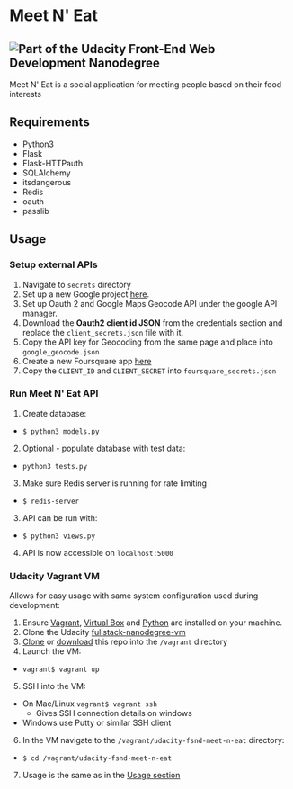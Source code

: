 # Meet N' Eat
![Part of the Udacity Front-End Web Development Nanodegree](https://img.shields.io/badge/Udacity-Front--End%20Web%20Developer%20Nanodegree-02b3e4.svg)
----------------------------
Meet N' Eat is a social application for meeting people based on their food interests

## Requirements
* Python3
* Flask
* Flask-HTTPauth
* SQLAlchemy
* itsdangerous
* Redis
* oauth
* passlib

## Usage

### Setup external APIs
1. Navigate to `secrets` directory
2. Set up a new Google project [here](https://console.developers.google.com/).
3. Set up Oauth 2 and Google Maps Geocode API under the google API manager.
4. Download the **Oauth2 client id JSON** from the credentials section and replace the `client_secrets.json` file with it.
5. Copy the API key for Geocoding from the same page and place into `google_geocode.json`
6. Create a new Foursquare app [here](https://developer.foursquare.com/)
7. Copy the `CLIENT_ID` and `CLIENT_SECRET` into `foursquare_secrets.json`

### Run Meet N' Eat API
1. Create database:
  * `$ python3 models.py`
2. Optional - populate database with test data:
  * `python3 tests.py`
3. Make sure Redis server is running for rate limiting
  * `$ redis-server`
3. API can be run with:
  * `$ python3 views.py`
4. API is now accessible on `localhost:5000`

### Udacity Vagrant VM
Allows for easy usage with same system configuration used during development:
1. Ensure [Vagrant](https://www.vagrantup.com/), [Virtual Box](https://www.virtualbox.org/) and [Python](https://www.python.org/) are installed on your machine.
2. Clone the Udacity [fullstack-nanodegree-vm](https://github.com/udacity/fullstack-nanodegree-vm)
3. [Clone](https://github.com/SteadBytes/meet-n-eat.git) or [download](https://github.com/SteadBytes/meet-n-eat/archive/master.zip) this repo into the `/vagrant` directory
4. Launch the VM:
  * `vagrant$ vagrant up`
5. SSH into the VM:
  * On Mac/Linux `vagrant$ vagrant ssh`
    * Gives SSH connection details on windows
  * Windows use Putty or similar SSH client
6. In the VM navigate to the `/vagrant/udacity-fsnd-meet-n-eat` directory:
  * `$ cd /vagrant/udacity-fsnd-meet-n-eat`
7. Usage is the same as in the [Usage section](#usage)
